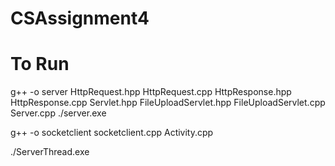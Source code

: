 # CSAssignment4

# To Run
g++ -o server HttpRequest.hpp HttpRequest.cpp HttpResponse.hpp HttpResponse.cpp Servlet.hpp FileUploadServlet.hpp FileUploadServlet.cpp Server.cpp 
./server.exe

g++ -o socketclient socketclient.cpp Activity.cpp

./ServerThread.exe
